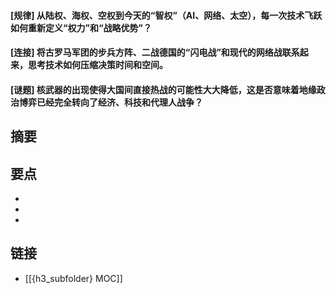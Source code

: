 #### [规律] 从陆权、海权、空权到今天的“智权”（AI、网络、太空），每一次技术飞跃如何重新定义“权力”和“战略优势”？


#### [连接] 将古罗马军团的步兵方阵、二战德国的“闪电战”和现代的网络战联系起来，思考技术如何压缩决策时间和空间。


#### [谜题] 核武器的出现使得大国间直接热战的可能性大大降低，这是否意味着地缘政治博弈已经完全转向了经济、科技和代理人战争？


## 摘要


## 要点

- 
- 
- 

## 链接

- [[{h3_subfolder} MOC]]
